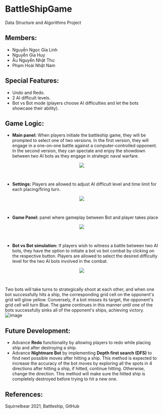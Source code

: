 # BattleShipGame
Data Structure and Algorithms Project

## Members:
+ Nguyễn Ngọc Gia Linh 
+ Nguyễn Gia Huy
+ Âu Nguyễn Nhật Thư
+ Phạm Hoài Nhật Nam

## Special Features:
+ Undo and Redo.
+ 2 AI difficult levels.
+ Bot vs Bot mode (players choose AI difficulties and let the bots showcase their ability).

## Game Logic:
+ **Main panel:** When players initiate the battleship game, they will be prompted to select one of two versions. In the first version,  they will engage in a one-on-one battle against a computer-controlled opponent. In the second version, they can spectate and enjoy the showdown between two AI bots as they engage in strategic naval warfare.

<p align="center">
  <img src="https://github.com/GLinhNguyen/BattleShipGame/assets/146911978/96642dac-b8b7-48d2-aff6-0dfc25b699d0">
</p>
</br>

+ **Settings:** Players are allowed to adjust AI difficult level and time limit for each placing/firing turn.
<p align="center">
  <img src="https://github.com/GLinhNguyen/BattleShipGame/assets/146911978/3b2150cb-7979-4f6c-837a-c61862ff2873">
</p>
</br>

+ **Game Panel:** panel where gameplay between Bot and player takes place

<p align="center">
  <img src="https://github.com/GLinhNguyen/BattleShipGame/assets/146911978/fa0e0148-a99a-4460-9788-807f6f3a8761">
</p>
</br>

+ **Bot vs Bot simulation:**
If players wish to witness a battle between two AI bots, they have the option to initiate a bot vs bot combat by clicking on the respective button. Players are allowed to select the desired difficulty level for the two AI bots involved in the combat.

<p align="center">
  <img src="https://github.com/GLinhNguyen/BattleShipGame/assets/146911978/b27649e3-7980-4775-b522-f64842a6fa6a">
</p>
</br>

Two bots will take turns to strategically shoot at each other, and when one bot successfully hits a ship, the corresponding grid cell on the opponent's grid will glow yellow. Conversely, if a bot misses its target, the opponent's grid cell will turn Blue. The game continues in this manner until one of the bots successfully sinks all of the opponent's ships, achieving victory.
![image](https://github.com/GLinhNguyen/BattleShipGame/assets/146911978/78130dd1-d875-4571-a6a1-56938abc12c1)
</br>

## Future Development:
+ Advance **Redo** functionality by allowing players to redo while placing ship and after destroying a ship.
+ Advance **Nightmare Bot** by implementing **Depth first search (DFS)** to find next possible moves after hitting a ship. This method is expected to increase the accuracy of the bot moves by exploring all the spots in 4 directions after hitting a ship, if hitted, continue hitting. Otherwise, change the direction. This method will make sure the hitted ship is completely destroyed before trying to hit a new one.

## References: 
Squirrelbear 2021, Battleship, GitHub 
